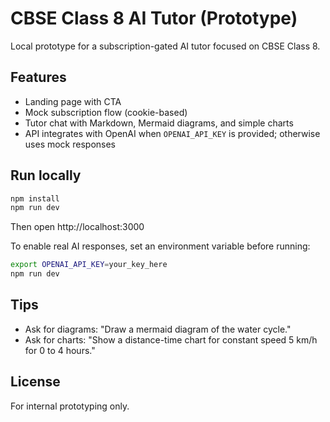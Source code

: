# CBSE Class 8 AI Tutor (Prototype)

Local prototype for a subscription-gated AI tutor focused on CBSE Class 8.

## Features
- Landing page with CTA
- Mock subscription flow (cookie-based)
- Tutor chat with Markdown, Mermaid diagrams, and simple charts
- API integrates with OpenAI when `OPENAI_API_KEY` is provided; otherwise uses mock responses

## Run locally
```bash
npm install
npm run dev
```
Then open http://localhost:3000

To enable real AI responses, set an environment variable before running:
```bash
export OPENAI_API_KEY=your_key_here
npm run dev
```

## Tips
- Ask for diagrams: "Draw a mermaid diagram of the water cycle."
- Ask for charts: "Show a distance-time chart for constant speed 5 km/h for 0 to 4 hours."

## License
For internal prototyping only.
